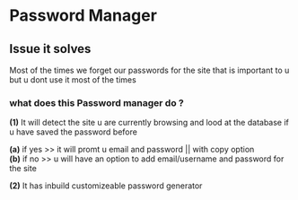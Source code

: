 # Password Manager



## **Issue it solves**
   Most of the times we forget our passwords for the site that is important to u but u dont use it most of the times
  
### what does this Password manager do ?
**(1)** It will detect the site u are currently browsing and lood at the database if u have saved the password before   
	
**(a)** if yes >> it will promt u email and password || with copy option       
**(b)** if no >> u will have an option to add email/username and password for the site 

**(2)** It has inbuild customizeable password generator  
  
  
